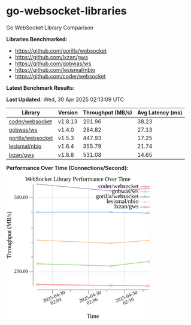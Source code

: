 # go-websocket-libraries

Go WebSocket Library Comparison

**Libraries Benchmarked:**

- https://github.com/gorilla/websocket
- https://github.com/lxzan/gws
- https://github.com/gobwas/ws
- https://github.com/lesismal/nbio
- https://github.com/coder/websocket

**Latest Benchmark Results:**





<!-- BENCHMARK_TABLE_START -->
**Last Updated:** Wed, 30 Apr 2025 02:13:09 UTC

| Library                                         | Version         | Throughput (MB/s) | Avg Latency (ms) |
| ----------------------------------------------- | --------------- | ----------------- | ---------------- |
| [coder/websocket](https://github.com/coder/websocket) | v1.8.13 | 201.96 | 38.23 |
| [gobwas/ws](https://github.com/gobwas/ws) | v1.4.0 | 284.82 | 27.13 |
| [gorilla/websocket](https://github.com/gorilla/websocket) | v1.5.3 | 447.93 | 17.25 |
| [lesismal/nbio](https://github.com/lesismal/nbio) | v1.6.4 | 355.79 | 21.74 |
| [lxzan/gws](https://github.com/lxzan/gws) | v1.8.8 | 531.08 | 14.65 |
<!-- BENCHMARK_TABLE_END -->





**Performance Over Time (Connections/Second):**

![Benchmark Performance Graph](benchmark_performance.png)